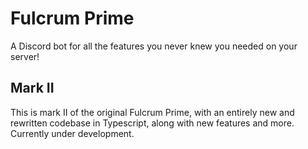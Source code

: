 # Fulcrum Prime
A Discord bot for all the features you never knew you needed on your server!

## Mark II
This is mark II of the original Fulcrum Prime, with an entirely new and rewritten codebase in Typescript, along with new features and more. Currently under development.
